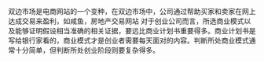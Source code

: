 双边市场是电商网站的一个变种，在双边市场中，公司通过帮助买家和卖家在网上达成交易来盈利，如咸鱼，房地产交易网站
对于创业公司而言，所选商业模式以及能够证明假设相当准确的相关证据，要远比商业计划书重要得多。商业计划书是写给银行家看的，商业模式才是创业者需要每天面对的内容。判断所处商业模式通常十分简单，但判断所处创业阶段则要复杂得多。
